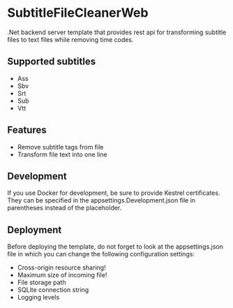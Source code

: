# SubtitleFileCleanerWeb
.Net backend server template that provides rest api for transforming subtitle files to text files while removing time codes.
## Supported subtitles
- Ass
- Sbv
- Srt
- Sub
- Vtt
## Features
- Remove subtitle tags from file
- Transform file text into one line
## Development
If you use Docker for development, be sure to provide Kestrel certificates.
They can be specified in the appsettings.Development.json file in parentheses instead of the <certificate password for docker> placeholder.
## Deployment
Before deploying the template, do not forget to look at the appsettings.json file in which you can change the following configuration settings:
- Cross-origin resource sharing!
- Maximum size of incoming file!
- File storage path
- SQLite connection string
- Logging levels
